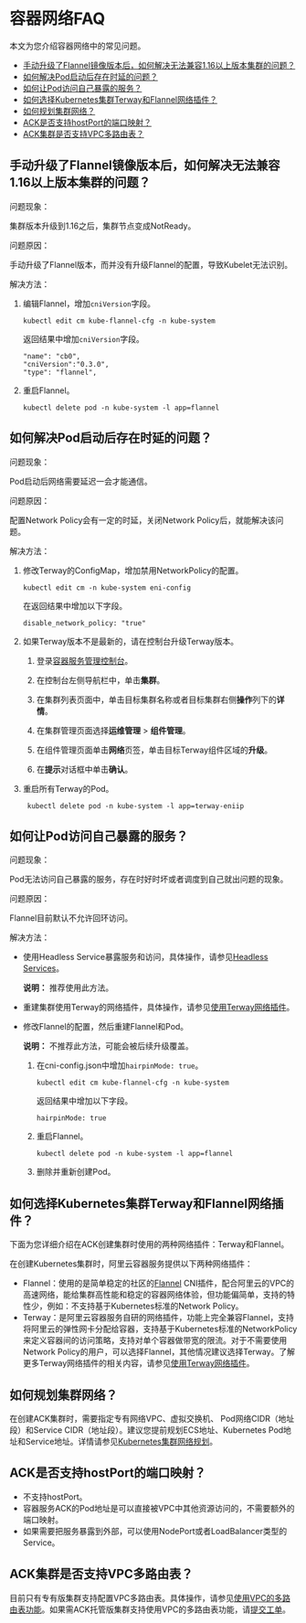 # 容器网络FAQ

本文为您介绍容器网络中的常见问题。

-   [手动升级了Flannel镜像版本后，如何解决无法兼容1.16以上版本集群的问题？](#section_z0i_qcj_rz7)
-   [如何解决Pod启动后存在时延的问题？](#section_g60_wqh_qtq)
-   [如何让Pod访问自己暴露的服务？](#section_w3o_3as_8lq)
-   [如何选择Kubernetes集群Terway和Flannel网络插件？](#section_ylr_ln7_pfe)
-   [如何规划集群网络？](#section_8td_x8b_qez)
-   [ACK是否支持hostPort的端口映射？](#section_hlo_gm1_u0l)
-   [ACK集群是否支持VPC多路由表？](#section_9lf_6ud_9zg)

## 手动升级了Flannel镜像版本后，如何解决无法兼容1.16以上版本集群的问题？

问题现象：

集群版本升级到1.16之后，集群节点变成NotReady。

问题原因：

手动升级了Flannel版本，而并没有升级Flannel的配置，导致Kubelet无法识别。

解决方法：

1.  编辑Flannel，增加`cniVersion`字段。

    ```
    kubectl edit cm kube-flannel-cfg -n kube-system 
    ```

    返回结果中增加`cniVersion`字段。

    ```
    "name": "cb0",      
    "cniVersion":"0.3.0",
    "type": "flannel",
    ```

2.  重启Flannel。

    ```
    kubectl delete pod -n kube-system -l app=flannel
    ```


## 如何解决Pod启动后存在时延的问题？

问题现象：

Pod启动后网络需要延迟一会才能通信。

问题原因：

配置Network Policy会有一定的时延，关闭Network Policy后，就能解决该问题。

解决方法：

1.  修改Terway的ConfigMap，增加禁用NetworkPolicy的配置。

    ```
    kubectl edit cm -n kube-system eni-config 
    ```

    在返回结果中增加以下字段。

    ```
    disable_network_policy: "true"
    ```

2.  如果Terway版本不是最新的，请在控制台升级Terway版本。

    1.  登录[容器服务管理控制台](https://cs.console.aliyun.com)。

    2.  在控制台左侧导航栏中，单击**集群**。

    3.  在集群列表页面中，单击目标集群名称或者目标集群右侧**操作**列下的**详情**。

    4.  在集群管理页面选择**运维管理** \> **组件管理**。

    5.  在组件管理页面单击**网络**页签，单击目标Terway组件区域的**升级**。

    6.  在**提示**对话框中单击**确认**。

3.  重启所有Terway的Pod。

    ```
     kubectl delete pod -n kube-system -l app=terway-eniip
    ```


## 如何让Pod访问自己暴露的服务？

问题现象：

Pod无法访问自己暴露的服务，存在时好时坏或者调度到自己就出问题的现象。

问题原因：

Flannel目前默认不允许回环访问。

解决方法：

-   使用Headless Service暴露服务和访问，具体操作，请参见[Headless Services](https://kubernetes.io/zh/docs/concepts/services-networking/service/#headless-services)。

    **说明：** 推荐使用此方法。

-   重建集群使用Terway的网络插件，具体操作，请参见[使用Terway网络插件](/cn.zh-CN/Kubernetes集群用户指南/网络/容器网络CNI/使用Terway网络插件.md)。
-   修改Flannel的配置，然后重建Flannel和Pod。

    **说明：** 不推荐此方法，可能会被后续升级覆盖。

    1.  在cni-config.json中增加`hairpinMode: true`。

        ```
        kubectl edit cm kube-flannel-cfg -n kube-system
        ```

        返回结果中增加以下字段。

        ```
        hairpinMode: true
        ```

    2.  重启Flannel。

        ```
        kubectl delete pod -n kube-system -l app=flannel   
        ```

    3.  删除并重新创建Pod。

## 如何选择Kubernetes集群Terway和Flannel网络插件？

下面为您详细介绍在ACK创建集群时使用的两种网络插件：Terway和Flannel。

在创建Kubernetes集群时，阿里云容器服务提供以下两种网络插件：

-   Flannel：使用的是简单稳定的社区的[Flannel](https://github.com/coreos/flannel) CNI插件，配合阿里云的VPC的高速网络，能给集群高性能和稳定的容器网络体验，但功能偏简单，支持的特性少，例如：不支持基于Kubernetes标准的Network Policy。
-   Terway：是阿里云容器服务自研的网络插件，功能上完全兼容Flannel，支持将阿里云的弹性网卡分配给容器，支持基于Kubernetes标准的NetworkPolicy来定义容器间的访问策略，支持对单个容器做带宽的限流。对于不需要使用Network Policy的用户，可以选择Flannel，其他情况建议选择Terway。了解更多Terway网络插件的相关内容，请参见[使用Terway网络插件](/cn.zh-CN/Kubernetes集群用户指南/网络/容器网络CNI/使用Terway网络插件.md)。

## 如何规划集群网络？

在创建ACK集群时，需要指定专有网络VPC、虚拟交换机、 Pod网络CIDR（地址段）和Service CIDR（地址段）。建议您提前规划ECS地址、Kubernetes Pod地址和Service地址。详情请参见[Kubernetes集群网络规划](/cn.zh-CN/Kubernetes集群用户指南/网络/Kubernetes集群网络规划.md)。

## ACK是否支持hostPort的端口映射？

-   不支持hostPort。
-   容器服务ACK的Pod地址是可以直接被VPC中其他资源访问的，不需要额外的端口映射。
-   如果需要把服务暴露到外部，可以使用NodePort或者LoadBalancer类型的Service。

## ACK集群是否支持VPC多路由表？

目前只有专有版集群支持配置VPC多路由表。具体操作，请参见[使用VPC的多路由表功能](/cn.zh-CN/Kubernetes集群用户指南/网络/容器网络CNI/使用VPC的多路由表功能.md)。如果需ACK托管版集群支持使用VPC的多路由表功能，请[提交工单](https://selfservice.console.aliyun.com/ticket/createIndex)。

